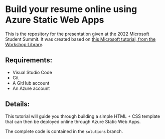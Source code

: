 # Build your resume online using Azure Static Web Apps

This is the repository for the presentation given at the 2022 Microsoft Student Summit.
It was created based on [this Microsoft tutorial, from the Workshop Library](https://github.com/microsoft/workshop-library/tree/main/full/build-resume-website).

## Requirements:
- Visual Studio Code
- Git
- A GitHub account
- An Azure account

## Details:
This tutorial will guide you through building a simple HTML + CSS template that can then be deployed online through Azure Static Web Apps.

The complete code is contained in the `solutions` branch.
